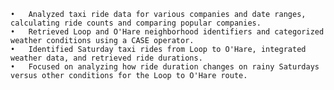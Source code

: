 	•	Analyzed taxi ride data for various companies and date ranges, calculating ride counts and comparing popular companies.
	•	Retrieved Loop and O'Hare neighborhood identifiers and categorized weather conditions using a CASE operator.
	•	Identified Saturday taxi rides from Loop to O'Hare, integrated weather data, and retrieved ride durations.
	•	Focused on analyzing how ride duration changes on rainy Saturdays versus other conditions for the Loop to O'Hare route.
